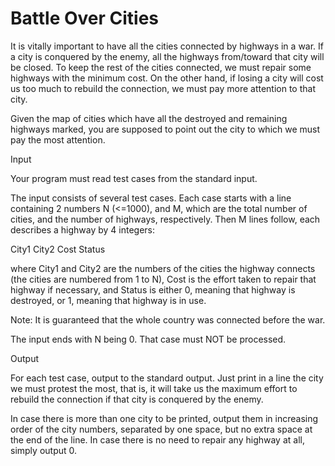Battle Over Cities
=============================
It is vitally important to have all the cities connected by highways in a war. If a city is conquered by the enemy, all the highways from/toward that city will be closed. To keep the rest of the cities connected, we must repair some highways with the minimum cost. On the other hand, if losing a city will cost us too much to rebuild the connection, we must pay more attention to that city.

Given the map of cities which have all the destroyed and remaining highways marked, you are supposed to point out the city to which we must pay the most attention.

Input

Your program must read test cases from the standard input.

The input consists of several test cases. Each case starts with a line containing 2 numbers N (<=1000), and M, which are the total number of cities, and the number of highways, respectively. Then M lines follow, each describes a highway by 4 integers:

City1 City2 Cost Status

where City1 and City2 are the numbers of the cities the highway connects (the cities are numbered from 1 to N), Cost is the effort taken to repair that highway if necessary, and Status is either 0, meaning that highway is destroyed, or 1, meaning that highway is in use.

Note: It is guaranteed that the whole country was connected before the war.

The input ends with N being 0. That case must NOT be processed.

Output

For each test case, output to the standard output. Just print in a line the city we must protest the most, that is, it will take us the maximum effort to rebuild the connection if that city is conquered by the enemy.

In case there is more than one city to be printed, output them in increasing order of the city numbers, separated by one space, but no extra space at the end of the line. In case there is no need to repair any highway at all, simply output 0.